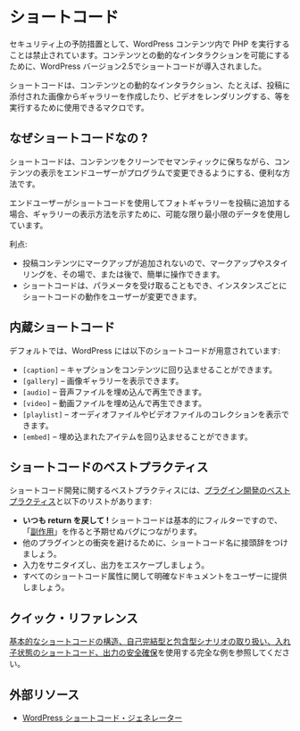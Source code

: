 <!-- 
# Shortcodes
 -->
# ショートコード

<!-- 
As a security precaution, running PHP inside WordPress content is forbidden; to allow dynamic interactions with the content, Shortcodes were presented in WordPress version 2.5.
 -->
セキュリティ上の予防措置として、WordPress コンテンツ内で PHP を実行することは禁止されています。コンテンツとの動的なインタラクションを可能にするために、WordPress バージョン2.5でショートコードが導入されました。

<!-- 
Shortcodes are macros that can be used to perform dynamic interactions with the content. i.e creating a gallery from images attached to the post or rendering a video.
 -->
ショートコードは、コンテンツとの動的なインタラクション、たとえば、投稿に添付された画像からギャラリーを作成したり、ビデオをレンダリングする、等を実行するために使用できるマクロです。

<!-- 
## Why Shortcodes?
 -->
## なぜショートコードなの ?

<!-- 
Shortcodes are a valuable way of keeping content clean and semantic while allowing end users some ability to programmatically alter the presentation of their content.
 -->
ショートコードは、コンテンツをクリーンでセマンティックに保ちながら、コンテンツの表示をエンドユーザーがプログラムで変更できるようにする、便利な方法です。

<!-- 
When the end user adds a photo gallery to their post using a shortcode, they’re using the least data possible to indicate how the gallery should be presented.
 -->
エンドユーザーがショートコードを使用してフォトギャラリーを投稿に追加する場合、ギャラリーの表示方法を示すために、可能な限り最小限のデータを使用しています。

<!-- 
Advantages:
 -->
利点:

<!-- 
- No markup is added to the post content, which means that markup and styling can easily be manipulated on the fly or at a later state.
- Shortcodes can also accept parameters, allowing users to modify how the shortcode behaves on an instance by instance basis.
 -->
- 投稿コンテンツにマークアップが追加されないので、マークアップやスタイリングを、その場で、または後で、簡単に操作できます。
- ショートコードは、パラメータを受け取ることもでき、インスタンスごとにショートコードの動作をユーザーが変更できます。

<!-- 
## Built-in Shortcodes
 -->
## 内蔵ショートコード

<!-- 
By default, WordPress includes the following shortcodes:
 -->
デフォルトでは、WordPress には以下のショートコードが用意されています:

<!-- 
- `[caption]` – allows you to wrap captions around content
- `[gallery]` – allows you to show image galleries
- `[audio]` – allows you to embed and play audio files
- `[video]` – allows you to embed and play video files
- `[playlist]` – allows you to display collection of audio or video files
- `[embed]` – allows you to wrap embedded items
 -->
- `[caption]` – キャプションをコンテンツに回り込ませることができます。
- `[gallery]` – 画像ギャラリーを表示できます。
- `[audio]` – 音声ファイルを埋め込んで再生できます。
- `[video]` – 動画ファイルを埋め込んで再生できます。
- `[playlist]` – オーディオファイルやビデオファイルのコレクションを表示できます。
- `[embed]` – 埋め込まれたアイテムを回り込ませることができます。

<!-- 
## Shortcode Best Practices
 -->
## ショートコードのベストプラクティス

<!-- 
Best practices for developing shortcodes include the [plugin development best practices](https://developer.wordpress.org/plugins/plugin-basics/best-practices/) and the list below:
 -->
ショートコード開発に関するベストプラクティスには、[プラグイン開発のベストプラクティス](https://developer.wordpress.org/plugins/plugin-basics/best-practices/)と以下のリストがあります:

<!-- 
- **Always return!** Shortcodes are essentially filters, so creating "[side effects](https://en.wikipedia.org/wiki/Side_effect_(computer_science))" will lead to unexpected bugs.
- Prefix your shortcode names to avoid collisions with other plugins.
- Sanitize the input and escape the output.
- Provide users with clear documentation on all shortcode attributes.
 -->
- **いつも return を戻して !** ショートコードは基本的にフィルターですので、「[副作用](https://en.wikipedia.org/wiki/Side_effect_(computer_science))」を作ると予期せぬバグにつながります。
- 他のプラグインとの衝突を避けるために、ショートコード名に接頭辞をつけましょう。
- 入力をサニタイズし、出力をエスケープしましょう。
- すべてのショートコード属性に関して明確なドキュメントをユーザーに提供しましょう。

<!-- 
## Quick Reference
 -->
## クイック・リファレンス

<!-- 
See the complete example of using a [basic shortcode structure, taking care of self-closing and enclosing scenarios, shortcodes within shortcodes and securing output](https://developer.wordpress.org/plugins/shortcodes/shortcodes-with-parameters/#complete-example).
 -->
[基本的なショートコードの構造、自己完結型と包含型シナリオの取り扱い、入れ子状態のショートコード、出力の安全確保](https://developer.wordpress.org/plugins/shortcodes/shortcodes-with-parameters/#complete-example)を使用する完全な例を参照してください。

<!-- 
## External Resources
 -->
## 外部リソース

<!-- 
- [WordPress Shortcodes Generator](https://generatewp.com/shortcodes/)
 -->
- [WordPress ショートコード・ジェネレーター](https://generatewp.com/shortcodes/)